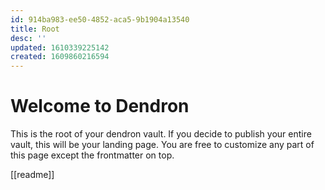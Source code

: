 ```yaml
---
id: 914ba983-ee50-4852-aca5-9b1904a13540
title: Root
desc: ''
updated: 1610339225142
created: 1609860216594
---
```

# Welcome to Dendron

This is the root of your dendron vault. If you decide to publish your entire vault, this will be your landing page. You are free to customize any part of this page except the frontmatter on top. 

[[readme]]